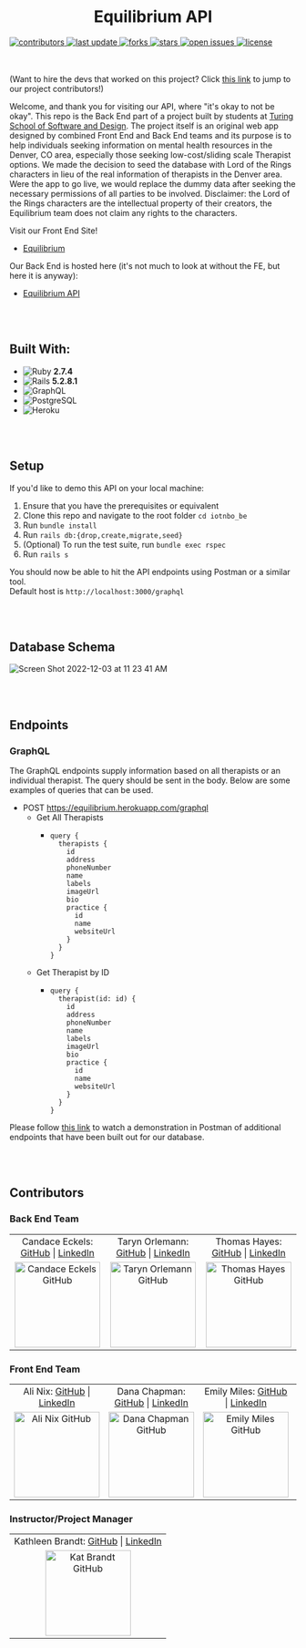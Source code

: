 <div align="center">
  <h1>Equilibrium API</h1>
  <!-- <img src="images/roed_logo_sm.png" alt_text="IOTNBO Logo"><br> -->
</div>

<!-- Badges -->
<p>
  <a href="https://github.com/IOTNBO-Capstone/IOTNBO-BE/graphs/contributors">
    <img src="https://img.shields.io/github/contributors/IOTNBO-Capstone/IOTNBO-BE" alt="contributors" />
  </a>
  <a href="">
    <img src="https://img.shields.io/github/last-commit/IOTNBO-Capstone/IOTNBO-BE" alt="last update" />
  </a>
  <a href="https://github.com/IOTNBO-Capstone/IOTNBO-BE/network/members">
    <img src="https://img.shields.io/github/forks/Louis3797/awesome-readme-template" alt="forks" />
  </a>
  <a href="https://github.com/IOTNBO-Capstone/IOTNBO-BE/stargazers">
    <img src="https://img.shields.io/github/stars/IOTNBO-Capstone/IOTNBO-BE" alt="stars" />
  </a>
  <a href="https://github.com/IOTNBO-Capstone/IOTNBO-BE/issues">
    <img src="https://img.shields.io/github/issues/IOTNBO-Capstone/IOTNBO-BE" alt="open issues" />
  </a>
  <a href="https://github.com/IOTNBO-Capstone/IOTNBO-BE/blob/master/LICENSE">
    <img src="https://img.shields.io/github/license/IOTNBO-Capstone/IOTNBO-BE.svg" alt="license" />
  </a>
</p>

<br></br>
(Want to hire the devs that worked on this project? Click [this link](#contributors) to jump to our project contributors!)

Welcome, and thank you for visiting our API, where "it's okay to not be okay". This repo is the Back End part of a project built by students at [Turing School of Software and Design](https://turing.edu/). The project itself is an original web app designed by combined Front End and Back End teams and its purpose is to help individuals seeking information on mental health resources in the Denver, CO area, especially those seeking low-cost/sliding scale Therapist options. We made the decision to seed the database with Lord of the Rings characters in lieu of the real information of therapists in the Denver area. Were the app to go live, we would replace the dummy data after seeking the necessary permissions of all parties to be involved. Disclaimer: the Lord of the Rings characters are the intellectual property of their creators, the Equilibrium team does not claim any rights to the characters.

Visit our Front End Site!
- [Equilibrium](https://UPDATETHIS/)

Our Back End is hosted here (it's not much to look at without the FE, but here it is anyway):
- [Equilibrium API](https://equilibrium.herokuapp.com/)

<br></br>
## Built With:
- ![Ruby](https://img.shields.io/badge/Ruby-CC342D?style=for-the-badge&logo=ruby&logoColor=white) **2.7.4**
- ![Rails](https://img.shields.io/badge/Ruby_on_Rails-CC0000?style=for-the-badge&logo=ruby-on-rails&logoColor=white) **5.2.8.1**
- ![GraphQL](https://img.shields.io/badge/-GraphQL-E10098?style=for-the-badge&logo=graphql&logoColor=white)
- ![PostgreSQL](https://img.shields.io/badge/PostgreSQL-316192?style=for-the-badge&logo=postgresql&logoColor=white)
- ![Heroku](https://img.shields.io/badge/Heroku-430098?style=for-the-badge&logo=heroku&logoColor=white)

<br></br>
## Setup
If you'd like to demo this API on your local machine:
1. Ensure that you have the prerequisites or equivalent
2. Clone this repo and navigate to the root folder `cd iotnbo_be`
3. Run `bundle install`
4. Run `rails db:{drop,create,migrate,seed}`
5. (Optional) To run the test suite, run `bundle exec rspec`
6. Run `rails s`

You should now be able to hit the API endpoints using Postman or a similar tool.<br>
Default host is `http://localhost:3000/graphql`

<br></br>
## Database Schema
![Screen Shot 2022-12-03 at 11 23 41 AM](https://user-images.githubusercontent.com/106449394/207664849-57cc33b1-520e-4d46-b5c9-2282531f8d0c.png)

<br></br>
## Endpoints

### GraphQL
The GraphQL endpoints supply information based on all therapists or an individual therapist. The query should be sent in the body. Below are some examples of queries that can be used.<br>
- POST https://equilibrium.herokuapp.com/graphql
  - Get All Therapists
    - ```
      query {
        therapists {
          id
          address
          phoneNumber
          name
          labels
          imageUrl
          bio
          practice {
            id
            name
            websiteUrl
          }
        }
      }
      ```
  - Get Therapist by ID
    - ```
      query {
        therapist(id: id) {
          id
          address
          phoneNumber
          name
          labels
          imageUrl
          bio
          practice {
            id
            name
            websiteUrl
          }
        }
      }
      ```
Please follow [this link](https://UPDATETHISLINK/) to watch a demonstration in Postman of additional endpoints that have been built out for our database.

<br></br>
## Contributors
### Back End Team
<table align="center">
    <tr>
        <td align="center"> Candace Eckels: <a href="https://github.com/cece-132">GitHub</a> | <a href="https://www.linkedin.com/in/candace-eckels-b66089201/">LinkedIn</a></td>
        <td align="center"> Taryn Orlemann: <a href="https://github.com/torlemann">GitHub</a> | <a href="https://www.linkedin.com/in/taryn-orlemann-99792519a/">LinkedIn</a></td>
        <td align="center"> Thomas Hayes: <a href="https://github.com/thayes87">GitHub</a> | <a href="https://www.linkedin.com/in/thomas-c-hayes/">LinkedIn</a></td>
    </tr>
 <td align="center"><img src="https://avatars.githubusercontent.com/u/100653933?v=4" alt="Candace Eckels GitHub"
 width="150" height="auto" /></td>
 <td align="center"><img src="https://avatars.githubusercontent.com/u/106449394?v=4" alt="Taryn Orlemann GitHub"
 width="150" height="auto" /></td>
 <td align="center"><img src="https://avatars.githubusercontent.com/u/106878296?v=4" alt="Thomas Hayes GitHub"
 width="150" height="auto" /></td>
</table>


### Front End Team
<table align="center">
    <tr>
        <td align="center"> Ali Nix: <a href="https://github.com/alinix1">GitHub</a> | <a href="https://www.linkedin.com/in/ali-nix-38b9b9126/">LinkedIn</a></td>
        <td align="center"> Dana Chapman: <a href="https://github.com/danalchapman">GitHub</a> | <a href="https://www.linkedin.com/in/danalchapman/">LinkedIn</a></td>
        <td align="center"> Emily Miles: <a href="https://github.com/emilyjmiles">GitHub</a> | <a href="https://www.linkedin.com/in/emilyjmiles/">LinkedIn</a></td>
        <td align="center"> Will Hobson: <a href="https://github.com/willhobson85">GitHub</a> | <a href="https://www.linkedin.com/in/the-william-hobson/">LinkedIn</a></td>
    </tr>
 <td align="center"><img src="https://avatars.githubusercontent.com/u/28677929?v=4" alt="Ali Nix GitHub"
 width="150" height="auto" /></td>
 <td align="center"><img src="https://avatars.githubusercontent.com/u/105478792?v=4" alt="Dana Chapman GitHub"
 width="150" height="auto" /></td>
 <td align="center"><img src="https://avatars.githubusercontent.com/u/103063934?v=4" alt="Emily Miles GitHub"
 width="150" height="auto" /></td>
  <td align="center"><img src="https://avatars.githubusercontent.com/u/99286590?v=4" alt="Will Hobson GitHub"
 width="150" height="auto" /></td>
</table>

### Instructor/Project Manager
<table align="center">
    <tr>
        <td align="center"> Kathleen Brandt: <a href="https://github.com/KatBrandt">GitHub</a> | <a href="https://www.linkedin.com/in/katbrandt/">LinkedIn</a></td>
    </tr>
 <td align="center"><img src="https://avatars.githubusercontent.com/u/96136707?v=4" alt="Kat Brandt GitHub"
 width="150" height="auto" /></td>
</table>